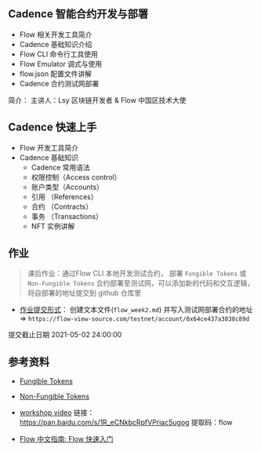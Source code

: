 ## Cadence 智能合约开发与部署

- Flow 相关开发工具简介
- Cadence 基础知识介绍
- Flow CLI 命令行工具使用
- Flow Emulator 调式与使用
- flow.json 配置文件讲解
- Cadence 合约测试网部署

简介：
主讲人：Lsy
区块链开发者 & Flow 中国区技术大使

## Cadence 快速上手

- Flow 开发工具简介
- Cadence 基础知识
  - Cadence 常用语法
  - 权限控制（Access control）
  - 账户类型（Accounts）
  - 引用 （References）
  - 合约 （Contracts）
  - 事务 （Transactions）
  - NFT 实例讲解


## 作业

> 课后作业：通过Flow CLI 本地开发测试合约， 部署 `Fungible Tokens` 或 `Non-Fungible Tokens` 合约部署至测试网，可以添加新的代码和交互逻辑，将自部署的地址提交到 github 仓库里

- [作业提交形式](../../teams/1-team-name/)： 创建文本文件(`flow_week2.md`) 并写入测试网部署合约的地址 =>  `https://flow-view-source.com/testnet/account/0x64ce437a3838c89d`

提交截止日期 2021-05-02 24:00:00


## 参考资料

- [Fungible Tokens](https://docs.onflow.org/cadence/tutorial/03-fungible-tokens/)

- [Non-Fungible Tokens](https://docs.onflow.org/cadence/tutorial/04-non-fungible-tokens/)

- [workshop video](#)
链接：https://pan.baidu.com/s/1R_eCNkbcRpfVPriac5ugog 
提取码：flow 

- [Flow 中文指南: Flow 快速入门](https://pywizard6261.gitbook.io/flow/she-qu-can-kao-zi-yuan/blocto-flow-shang-zui-hao-yong-de-qu-kuai-lian-qian-bao)


